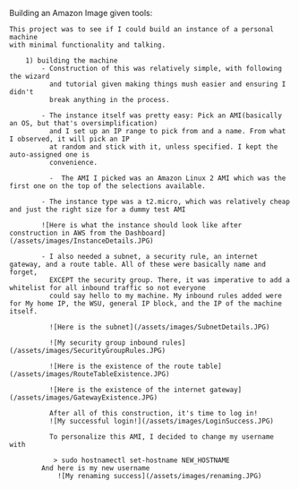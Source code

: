 Building an Amazon Image given tools:

	This project was to see if I could build an instance of a personal machine
	with minimal functionality and talking. 
	
		1) building the machine
			- Construction of this was relatively simple, with following the wizard
			  and tutorial given making things mush easier and ensuring I didn't 
			  break anything in the process. 
			
			- The instance itself was pretty easy: Pick an AMI(basically an OS, but that's oversimplification)
			  and I set up an IP range to pick from and a name. From what I observed, it will pick an IP
			  at random and stick with it, unless specified. I kept the auto-assigned one is 
			  convenience.
			  
			  -  The AMI I picked was an Amazon Linux 2 AMI which was the first one on the top of the selections available.
			
			- The instance type was a t2.micro, which was relatively cheap and just the right size for a dummy test AMI 
		
			![Here is what the instance should look like after construction in AWS from the Dashboard](/assets/images/InstanceDetails.JPG)
						
			- I also needed a subnet, a security rule, an internet gateway, and a route table. All of these were basically name and forget,
			  EXCEPT the security group. There, it was imperative to add a whitelist for all inbound traffic so not everyone
			  could say hello to my machine. My inbound rules added were for My home IP, the WSU, general IP block, and the IP of the machine itself.
			  
			  ![Here is the subnet](/assets/images/SubnetDetails.JPG)
			  
			  ![My security group inbound rules](/assets/images/SecurityGroupRules.JPG)
			  
			  ![Here is the existence of the route table](/assets/images/RouteTableExistence.JPG)
			  
			  ![Here is the existence of the internet gateway](/assets/images/GatewayExistence.JPG)
			  
			  After all of this construction, it's time to log in!
			  ![My successful login!](/assets/images/LoginSuccess.JPG)
			  
			  To personalize this AMI, I decided to change my username with 
			  
			   > sudo hostnamectl set-hostname NEW_HOSTNAME
			And here is my new username
				![My renaming success](/assets/images/renaming.JPG)
